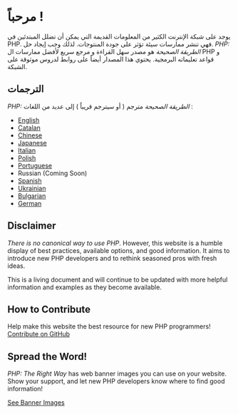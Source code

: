 # مرحباً !

يوجد على شبكة الإنترنت الكثير من المعلومات القديمة التي يمكن أن تضلل المبتدئين في PHP. فهي تنشر ممارسات سيئة تؤثر على جودة المنتوجات. لذلك وجب إيجاد حل. _PHP: الطريقة الصحيحة_ هو مصدر سهل القراءة و مرجع سريع لأفضل ممارسات ال PHP و قواعد تعليماته البرمجية. يحتوي هذا المصدار أيضاً على روابط لدروس موثوقة على الشبكة.

## الترجمات

_PHP: الطريقة الصحيحة_ مترجم ( أو سيترجم قريباً ) إلى عديد من اللغات :

* [English](http://www.phptherightway.com)
* [Catalan](http://ca.phptherightway.com)
* [Chinese](http://wulijun.github.com/php-the-right-way)
* [Japanese](http://ja.phptherightway.com)
* [Italian](http://it.phptherightway.com)
* [Polish](http://pl.phptherightway.com/)
* [Portuguese](http://br.phptherightway.com/)
* Russian (Coming Soon)
* [Spanish](http://es.phptherightway.com)
* [Ukrainian](http://iflista.github.com/php-the-right-way/)
* [Bulgarian](http://bg.phptherightway.com/)
* [German](http://rwetzlmayr.github.io/php-the-right-way/)

## Disclaimer

_There is no canonical way to use PHP_. However, this website is a humble display of best practices,
available options, and good information. It aims to introduce new PHP developers and to rethink seasoned pros with fresh
ideas.

This is a living document and will continue to be updated with more helpful information and examples as they become
available.

## How to Contribute

Help make this website the best resource for new PHP programmers! [Contribute on GitHub][1]

## Spread the Word!

_PHP: The Right Way_ has web banner images you can use on your website. Show your support, and let new PHP developers
know where to find good information!

[See Banner Images][2]

[1]: https://github.com/codeguy/php-the-right-way/tree/gh-pages
[2]: /banners.html
